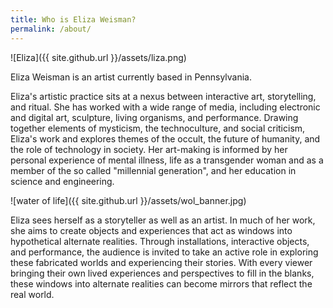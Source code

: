 ```yaml
---
title: Who is Eliza Weisman?
permalink: /about/
---
```


![Eliza]({{ site.github.url }}/assets/liza.png)

<p class="lead">Eliza Weisman is an artist currently based in Pennsylvania.</p>

Eliza's artistic practice sits at a nexus between interactive art, storytelling, and ritual. She has worked with a wide range of media, including electronic and digital art, sculpture, living organisms, and performance. Drawing together elements of mysticism, the technoculture, and social criticism, Eliza's work and explores themes of the occult, the future of humanity, and the role of technology in society. Her art-making is informed by her personal experience of mental illness, life as a transgender woman and as a member of the so called "millennial generation", and her education in science and engineering.

![water of life]({{ site.github.url }}/assets/wol_banner.jpg)

Eliza sees herself as a storyteller as well as an artist. In much of her work, she aims to create objects and experiences that act as windows into hypothetical alternate realities. Through installations, interactive objects, and performance, the audience is invited to take an active role in exploring these fabricated worlds and experiencing their stories. With every viewer bringing their own lived experiences and perspectives to fill in the blanks, these windows into alternate realities can become mirrors that reflect the real world.
